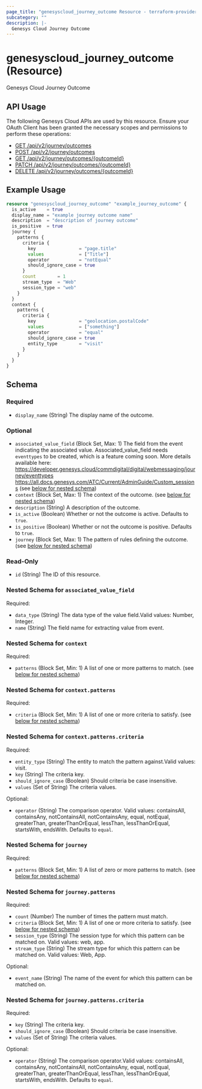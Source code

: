 ```yaml
---
page_title: "genesyscloud_journey_outcome Resource - terraform-provider-genesyscloud"
subcategory: ""
description: |-
  Genesys Cloud Journey Outcome
---
```

# genesyscloud_journey_outcome (Resource)

Genesys Cloud Journey Outcome

## API Usage
The following Genesys Cloud APIs are used by this resource. Ensure your OAuth Client has been granted the necessary scopes and permissions to perform these operations:

* [GET /api/v2/journey/outcomes](https://developer.genesys.cloud/commdigital/digital/webmessaging/journey/journey-apis#get-api-v2-journey-outcomes)
* [POST /api/v2/journey/outcomes](https://developer.genesys.cloud/commdigital/digital/webmessaging/journey/journey-apis#post-api-v2-journey-outcomes)
* [GET /api/v2/journey/outcomes/{outcomeId}](https://developer.genesys.cloud/commdigital/digital/webmessaging/journey/journey-apis#get-api-v2-journey-outcomes--outcomeId-)
* [PATCH /api/v2/journey/outcomes/{outcomeId}](https://developer.genesys.cloud/commdigital/digital/webmessaging/journey/journey-apis#patch-api-v2-journey-outcomes--outcomeId-)
* [DELETE /api/v2/journey/outcomes/{outcomeId}](https://developer.genesys.cloud/commdigital/digital/webmessaging/journey/journey-apis#delete-api-v2-journey-outcomes--outcomeId-)

## Example Usage

```terraform
resource "genesyscloud_journey_outcome" "example_journey_outcome" {
  is_active    = true
  display_name = "example journey outcome name"
  description  = "description of journey outcome"
  is_positive  = true
  journey {
    patterns {
      criteria {
        key                = "page.title"
        values             = ["Title"]
        operator           = "notEqual"
        should_ignore_case = true
      }
      count        = 1
      stream_type  = "Web"
      session_type = "web"
    }
  }
  context {
    patterns {
      criteria {
        key                = "geolocation.postalCode"
        values             = ["something"]
        operator           = "equal"
        should_ignore_case = true
        entity_type        = "visit"
      }
    }
  }
}
```

<!-- schema generated by tfplugindocs -->
## Schema

### Required

- `display_name` (String) The display name of the outcome.

### Optional

- `associated_value_field` (Block Set, Max: 1) The field from the event indicating the associated value. Associated_value_field needs `eventtypes` to be created, which is a feature coming soon. More details available here:  https://developer.genesys.cloud/commdigital/digital/webmessaging/journey/eventtypes  https://all.docs.genesys.com/ATC/Current/AdminGuide/Custom_sessions (see [below for nested schema](#nestedblock--associated_value_field))
- `context` (Block Set, Max: 1) The context of the outcome. (see [below for nested schema](#nestedblock--context))
- `description` (String) A description of the outcome.
- `is_active` (Boolean) Whether or not the outcome is active. Defaults to `true`.
- `is_positive` (Boolean) Whether or not the outcome is positive. Defaults to `true`.
- `journey` (Block Set, Max: 1) The pattern of rules defining the outcome. (see [below for nested schema](#nestedblock--journey))

### Read-Only

- `id` (String) The ID of this resource.

<a id="nestedblock--associated_value_field"></a>
### Nested Schema for `associated_value_field`

Required:

- `data_type` (String) The data type of the value field.Valid values: Number, Integer.
- `name` (String) The field name for extracting value from event.


<a id="nestedblock--context"></a>
### Nested Schema for `context`

Required:

- `patterns` (Block Set, Min: 1) A list of one or more patterns to match. (see [below for nested schema](#nestedblock--context--patterns))

<a id="nestedblock--context--patterns"></a>
### Nested Schema for `context.patterns`

Required:

- `criteria` (Block Set, Min: 1) A list of one or more criteria to satisfy. (see [below for nested schema](#nestedblock--context--patterns--criteria))

<a id="nestedblock--context--patterns--criteria"></a>
### Nested Schema for `context.patterns.criteria`

Required:

- `entity_type` (String) The entity to match the pattern against.Valid values: visit.
- `key` (String) The criteria key.
- `should_ignore_case` (Boolean) Should criteria be case insensitive.
- `values` (Set of String) The criteria values.

Optional:

- `operator` (String) The comparison operator. Valid values: containsAll, containsAny, notContainsAll, notContainsAny, equal, notEqual, greaterThan, greaterThanOrEqual, lessThan, lessThanOrEqual, startsWith, endsWith. Defaults to `equal`.




<a id="nestedblock--journey"></a>
### Nested Schema for `journey`

Required:

- `patterns` (Block Set, Min: 1) A list of zero or more patterns to match. (see [below for nested schema](#nestedblock--journey--patterns))

<a id="nestedblock--journey--patterns"></a>
### Nested Schema for `journey.patterns`

Required:

- `count` (Number) The number of times the pattern must match.
- `criteria` (Block Set, Min: 1) A list of one or more criteria to satisfy. (see [below for nested schema](#nestedblock--journey--patterns--criteria))
- `session_type` (String) The session type for which this pattern can be matched on. Valid values: web, app.
- `stream_type` (String) The stream type for which this pattern can be matched on. Valid values: Web, App.

Optional:

- `event_name` (String) The name of the event for which this pattern can be matched on.

<a id="nestedblock--journey--patterns--criteria"></a>
### Nested Schema for `journey.patterns.criteria`

Required:

- `key` (String) The criteria key.
- `should_ignore_case` (Boolean) Should criteria be case insensitive.
- `values` (Set of String) The criteria values.

Optional:

- `operator` (String) The comparison operator.Valid values: containsAll, containsAny, notContainsAll, notContainsAny, equal, notEqual, greaterThan, greaterThanOrEqual, lessThan, lessThanOrEqual, startsWith, endsWith. Defaults to `equal`.

